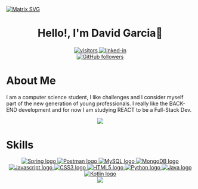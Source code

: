 [![Matrix SVG](https://raw.githubusercontent.com/rodrigograca31/rodrigograca31/master/matrix.svg) ](https://github.com/Davidsgs)
<div>
  <h1 align="center"><b>Hello!, I'm David Garcia👋</b></h1>
</div>

<div align="center">
  <a href="https://github.com/Davidsgs">
    <img align="center" alt="visitors" src="https://gpvc.arturio.dev/Davidsgs" />
  </a>
  <a href="https://www.linkedin.com/in/david-garcia-28968518a/">
    <img align="center" alt="linked-in" src="https://img.shields.io/badge/LinkedIn-0077B5?style=for-the-badge&logo=linkedin&logoColor=white" />
  </a>
</div>

<div align="center" href="https://github.com/Davidsgs">
  <a target="_blank" href="https://github.com/Davidsgs?tab=followers">
    <img alt="GitHub followers" src="https://img.shields.io/github/followers/Davidsgs?label=Follow%20Me&style=social" />
  </a>
</div>

# About Me

I am a computer science student, I like challenges and I consider myself part of the new generation of young professionals. I really like the BACK-END development and for now I am studying REACT to be a Full-Stack Dev.

<div align="center">
  <a href="https://github.com/Davidsgs">
    <img src="https://github-readme-stats.vercel.app/api?username=Davidsgs&show_icons=true&count_private=true&theme=dark"/>
  </a>
</div>

# Skills

<div align="center">
  <a href="https://spring.io/projects/spring-boot">
    <img src="https://img.shields.io/badge/Spring-6DB33F?style=for-the-badge&logo=spring&logoColor=white" alt="Spring logo"/>
  </a>
  <a href="https://www.postman.com/">
    <img src="https://img.shields.io/badge/Postman-FF6C37?style=for-the-badge&logo=Postman&logoColor=white" alt="Postman logo"/>
  </a>
  <a href="https://www.mysql.com/">
    <img src="https://img.shields.io/badge/MySQL-00000F?style=for-the-badge&logo=mysql&logoColor=white" alt="MySQL logo"/>
  </a>
  <a href="https://www.mongodb.com/">
    <img src="https://img.shields.io/badge/MongoDB-4EA94B?style=for-the-badge&logo=mongodb&logoColor=white" alt="MongoDB logo"/>
  </a>
  <a href="https://developer.mozilla.org/es/docs/Web/JavaScript">
    <img src="https://img.shields.io/badge/JavaScript-323330?style=for-the-badge&logo=javascript&logoColor=F7DF1E" alt="Javascript logo"/>
  </a>
  <a href="https://developer.mozilla.org/es/docs/Web/CSS">
    <img src="https://img.shields.io/badge/CSS3-1572B6?style=for-the-badge&logo=css3&logoColor=white" alt="CSS3 logo"/>
  </a>
  <a href="https://lenguajehtml.com/">
    <img src="https://img.shields.io/badge/HTML5-E34F26?style=for-the-badge&logo=html5&logoColor=white" alt="HTML5 logo"/>
  </a>
  <a href="https://www.python.org/">
    <img src="https://img.shields.io/badge/Python-FFD43B?style=for-the-badge&logo=python&logoColor=darkgreen" alt="Python logo"/>
  </a>
  <a href="https://www.java.com/es/">
    <img src="https://img.shields.io/badge/Java-ED8B00?style=for-the-badge&logo=java&logoColor=white" alt="Java logo"/>
  </a>
  <a href="https://kotlinlang.org/">
    <img src="https://img.shields.io/badge/Kotlin-0095D5?&style=for-the-badge&logo=kotlin&logoColor=white" alt="Kotlin logo"/>
  </a>
</div>

<div align="center">
  <a href="https://github.com/Davidsgs">
  <img src="https://github-readme-stats.vercel.app/api/top-langs/?username=Davidsgs&layout=compact&theme=tokyonight"/>
  </a>
</div>
